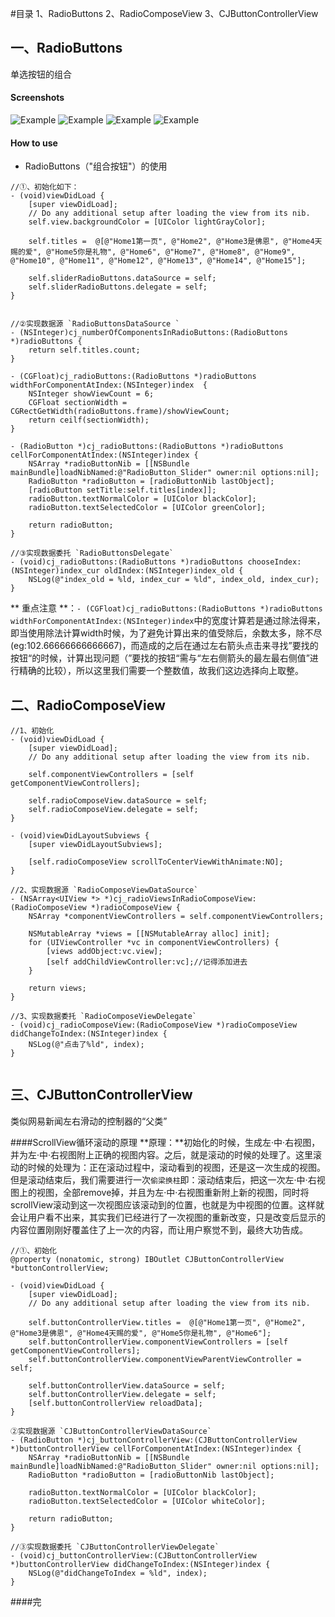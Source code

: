 #目录
1、RadioButtons
2、RadioComposeView
3、CJButtonControllerView


## 一、RadioButtons
单选按钮的组合

#### Screenshots
![Example](./Screenshots/RadioButtons_Slider.gif "组合按钮+滑动")
![Example](./Screenshots/RadioButtons_DropDown.gif "组合按钮+下拉")
![Example](./Screenshots/RadioButtons_Slider.png "组合按钮+滑动")
![Example](./Screenshots/RadioButtons_DropDown.png "组合按钮+下拉")

#### How to use
- RadioButtons（"组合按钮"）的使用

```
//①、初始化如下：
- (void)viewDidLoad {
    [super viewDidLoad];
    // Do any additional setup after loading the view from its nib.
    self.view.backgroundColor = [UIColor lightGrayColor];
    
    self.titles =  @[@"Home1第一页", @"Home2", @"Home3是佛恩", @"Home4天赐的爱", @"Home5你是礼物", @"Home6", @"Home7", @"Home8", @"Home9", @"Home10", @"Home11", @"Home12", @"Home13", @"Home14", @"Home15"];

    self.sliderRadioButtons.dataSource = self;
    self.sliderRadioButtons.delegate = self;
}


//②实现数据源 `RadioButtonsDataSource `
- (NSInteger)cj_numberOfComponentsInRadioButtons:(RadioButtons *)radioButtons {
    return self.titles.count;
}

- (CGFloat)cj_radioButtons:(RadioButtons *)radioButtons widthForComponentAtIndex:(NSInteger)index  {
    NSInteger showViewCount = 6;
    CGFloat sectionWidth = CGRectGetWidth(radioButtons.frame)/showViewCount;
    return ceilf(sectionWidth); 
}

- (RadioButton *)cj_radioButtons:(RadioButtons *)radioButtons cellForComponentAtIndex:(NSInteger)index {
    NSArray *radioButtonNib = [[NSBundle mainBundle]loadNibNamed:@"RadioButton_Slider" owner:nil options:nil];
    RadioButton *radioButton = [radioButtonNib lastObject];
    [radioButton setTitle:self.titles[index]];
    radioButton.textNormalColor = [UIColor blackColor];
    radioButton.textSelectedColor = [UIColor greenColor];
    
    return radioButton;
}

//③实现数据委托 `RadioButtonsDelegate`
- (void)cj_radioButtons:(RadioButtons *)radioButtons chooseIndex:(NSInteger)index_cur oldIndex:(NSInteger)index_old {
    NSLog(@"index_old = %ld, index_cur = %ld", index_old, index_cur);
}

```

** 重点注意 **：`- (CGFloat)cj_radioButtons:(RadioButtons *)radioButtons widthForComponentAtIndex:(NSInteger)index`中的宽度计算若是通过除法得来，
即当使用除法计算width时候，为了避免计算出来的值受除后，余数太多，除不尽(eg:102.66666666666667)，而造成的之后在通过左右箭头点击来寻找”要找的按钮“的时候，计算出现问题（”要找的按钮“需与“左右侧箭头的最左最右侧值”进行精确的比较），所以这里我们需要一个整数值，故我们这边选择向上取整。


## 二、RadioComposeView
```
//1、初始化
- (void)viewDidLoad {
    [super viewDidLoad];
    // Do any additional setup after loading the view from its nib.
    
    self.componentViewControllers = [self getComponentViewControllers];
    
    self.radioComposeView.dataSource = self;
    self.radioComposeView.delegate = self;
}

- (void)viewDidLayoutSubviews {
    [super viewDidLayoutSubviews];
    
    [self.radioComposeView scrollToCenterViewWithAnimate:NO];
}
```

```
//2、实现数据源 `RadioComposeViewDataSource`
- (NSArray<UIView *> *)cj_radioViewsInRadioComposeView:(RadioComposeView *)radioComposeView {
    NSArray *componentViewControllers = self.componentViewControllers;
    
    NSMutableArray *views = [[NSMutableArray alloc] init];
    for (UIViewController *vc in componentViewControllers) {
        [views addObject:vc.view];
        [self addChildViewController:vc];//记得添加进去
    }
    
    return views;
}
```

```
//3、实现数据委托 `RadioComposeViewDelegate`
- (void)cj_radioComposeView:(RadioComposeView *)radioComposeView didChangeToIndex:(NSInteger)index {
    NSLog(@"点击了%ld", index);
}


```


## 三、CJButtonControllerView
类似网易新闻左右滑动的控制器的“父类”


####ScrollView循环滚动的原理
**原理：**初始化的时候，生成左·中·右视图，并为左·中·右视图附上正确的视图内容。之后，就是滚动的时候的处理了。这里滚动的时候的处理为：正在滚动过程中，滚动看到的视图，还是这一次生成的视图。但是滚动结束后，我们需要进行一次`偷梁换柱`即：滚动结束后，把这一次左·中·右视图上的视图，全部remove掉，并且为左·中·右视图重新附上新的视图，同时将scrollView滚动到这一次视图应该滚动到的位置，也就是为中视图的位置。这样就会让用户看不出来，其实我们已经进行了一次视图的重新改变，只是改变后显示的内容位置刚刚好覆盖住了上一次的内容，而让用户察觉不到，最终大功告成。

```
//①、初始化
@property (nonatomic, strong) IBOutlet CJButtonControllerView *buttonControllerView;

- (void)viewDidLoad {
    [super viewDidLoad];
    // Do any additional setup after loading the view from its nib.
    
    self.buttonControllerView.titles =  @[@"Home1第一页", @"Home2", @"Home3是佛恩", @"Home4天赐的爱", @"Home5你是礼物", @"Home6"];
    self.buttonControllerView.componentViewControllers = [self getComponentViewControllers];
    self.buttonControllerView.componentViewParentViewController = self;
    
    self.buttonControllerView.dataSource = self;
    self.buttonControllerView.delegate = self;
    [self.buttonControllerView reloadData];
}

```

```
②实现数据源 `CJButtonControllerViewDataSource`
- (RadioButton *)cj_buttonControllerView:(CJButtonControllerView *)buttonControllerView cellForComponentAtIndex:(NSInteger)index {
    NSArray *radioButtonNib = [[NSBundle mainBundle]loadNibNamed:@"RadioButton_Slider" owner:nil options:nil];
    RadioButton *radioButton = [radioButtonNib lastObject];
    
    radioButton.textNormalColor = [UIColor blackColor];
    radioButton.textSelectedColor = [UIColor whiteColor];
    
    return radioButton;
}
```

```
//③实现数据委托 `CJButtonControllerViewDelegate`
- (void)cj_buttonControllerView:(CJButtonControllerView *)buttonControllerView didChangeToIndex:(NSInteger)index {
    NSLog(@"didChangeToIndex = %ld", index);
}
```

####完



